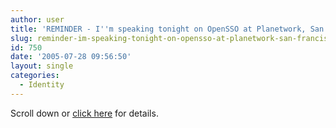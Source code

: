 ```yaml
---
author: user
title: 'REMINDER - I''m speaking tonight on OpenSSO at Planetwork, San Francisco'
slug: reminder-im-speaking-tonight-on-opensso-at-planetwork-san-francisco
id: 750
date: '2005-07-28 09:56:50'
layout: single
categories:
  - Identity
---
```


Scroll down or [click here](http://blogs.sun.com/roller/page/superpat?entry=speaking_on_opensso_at_planetwork) for details.